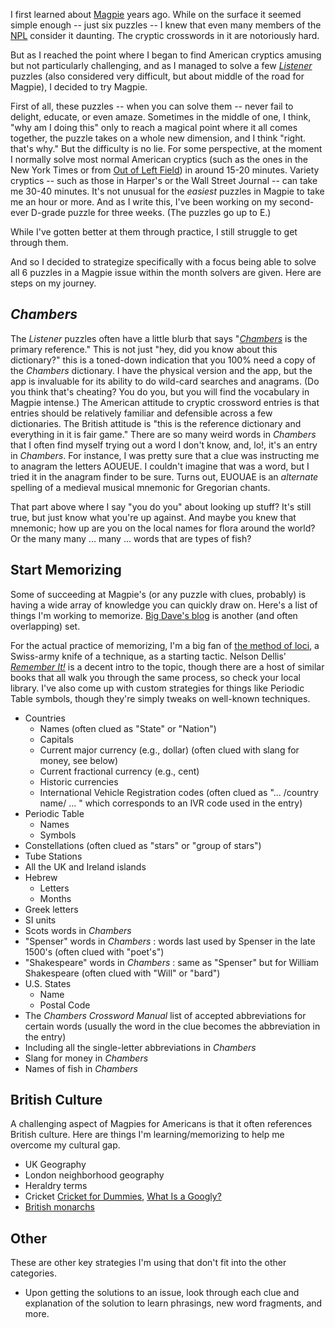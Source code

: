 I first learned about [Magpie](https://www.piemag.com) years ago. While on the surface it seemed simple enough -- just six puzzles --
I knew that even many members of the [NPL](https://www.puzzlers.org) consider it daunting. The cryptic crosswords in it are notoriously hard.

But as I reached the point where I began to find American cryptics amusing but not particularly challenging, and as I managed to solve a few
_[Listener](https://listenercrossword.com)_ puzzles (also considered very difficult, but about middle of the road for Magpie), I decided to try Magpie.

First of all, these puzzles -- when you can solve them -- never fail to delight, educate, or even amaze. Sometimes in the middle of one, I think, "why am I doing this" only to reach a magical point where it all comes together, the puzzle takes on a whole new dimension, and I think "right. that's why." But the difficulty is no lie. For some perspective,
at the moment I normally solve most normal American cryptics (such as the ones in the New York Times or from [Out of Left Field](https://www.leftfieldcryptics.com)) in
around 15-20 minutes. Variety cryptics -- such as those in Harper's or the Wall Street Journal -- can take me 30-40 minutes. It's not unusual for the _easiest_
puzzles in Magpie to take me an hour or more. And as I write this, I've been working on my second-ever D-grade puzzle for three weeks. (The puzzles go up to E.)

While I've gotten better at them through practice, I still struggle to get through them.

And so I decided to strategize specifically with a focus being able to solve all 6 puzzles in a Magpie issue within the month solvers are given. Here are steps on my journey.

## _Chambers_
The _Listener_ puzzles often have a little blurb that says "_[Chambers](https://chambers.co.uk)_ is the primary reference." This is not just "hey, did you know about this dictionary?" this is a toned-down indication that you 100% need a copy of the _Chambers_ dictionary. I have the physical version and the app, but the app is invaluable for its ability to do wild-card searches and anagrams.
(Do you think that's cheating? You do you, but you will find the vocabulary in Magpie intense.) The American attitude to cryptic crossword entries is that entries should be relatively
familiar and defensible across a few dictionaries. The British attitude is "this is the reference dictionary and everything in it is fair game." There are so many weird words in
_Chambers_ that I often find myself trying out a word I don't know, and, lo!, it's an entry in _Chambers_. For instance, I was pretty sure that a clue was instructing
me to anagram the letters AOUEUE. I couldn't imagine that was a word, but I tried it in the anagram finder to be sure. Turns out, EUOUAE is an _alternate_ spelling of a medieval musical mnemonic
for Gregorian chants.

That part above where I say "you do you" about looking up stuff? It's still true, but just know what you're up against. And maybe you knew that mnemonic; how up are you on the local names for flora around the world? Or the many many ... many ... words that are types of fish?

## Start Memorizing
Some of succeeding at Magpie's (or any puzzle with clues, probably) is having a wide array of knowledge you can quickly draw on. Here's a list of things I'm working to memorize. 
[Big Dave's blog](http://bigdave44.com/features/the-mine/) is another (and often overlapping) set.

For the actual practice of memorizing, I'm a big fan of [the method of loci](https://en.wikipedia.org/wiki/Method_of_loci), a Swiss-army
knife of a technique, as a starting tactic. Nelson Dellis' _[Remember It!](https://www.amazon.com/Remember-People-Passwords-Everything-Forget/dp/1419732560)_ is a decent intro to the topic, though there are a host of similar books that all walk you through the same process, so check your local library. I've also come up with custom strategies for things like Periodic Table symbols, though they're simply tweaks on well-known techniques.

  * Countries
    * Names (often clued as "State" or "Nation")
    * Capitals
    * Current major currency (e.g., dollar) (often clued with slang for money, see below)
    * Current fractional currency  (e.g., cent)
    * Historic currencies
    * International Vehicle Registration codes (often clued as "... /country name/ ... " which corresponds to an IVR code used in the entry)
  * Periodic Table
    * Names
    * Symbols
  * Constellations (often clued as "stars" or "group of stars")
  * Tube Stations
  * All the UK and Ireland islands
  * Hebrew
    * Letters
    * Months
  * Greek letters
  * SI units
  * Scots words in _Chambers_
  * "Spenser" words in _Chambers_ : words last used by Spenser in the late 1500's (often clued with "poet's")
  * "Shakespeare" words in _Chambers_ : same as "Spenser" but for William Shakespeare (often clued with "Will" or "bard")
  * U.S. States
    * Name
    * Postal Code
  * The _Chambers Crossword Manual_ list of accepted abbreviations for certain words (usually the word in the clue becomes the abbreviation in the entry)
   * Including all the single-letter abbreviations in _Chambers_
  * Slang for money in _Chambers_
  * Names of fish in _Chambers_
   
## British Culture
A challenging aspect of Magpies for Americans is that it often references British culture. Here are things I'm learning/memorizing to help me overcome my cultural gap.
  * UK Geography
  * London neighborhood geography
  * Heraldry terms
  * Cricket [Cricket for Dummies](https://bookshop.org/p/books/cricket-for-dummies/18933410?ean=9781394164769), [What Is a Googly?](https://www.amazon.com/What-Googly-Mysteries-Cricket-Explained-ebook/dp/B09GGXFV6C/ref=sr_1_1?crid=3ROSP5XYRG1G8&keywords=what%27s+a+googly&qid=1703020209&sprefix=what%27s+a+googly%2Caps%2C136&sr=8-1)
  * [British monarchs](https://www.historic-uk.com/HistoryUK/KingsQueensofBritain/)

## Other
These are other key strategies I'm using that don't fit into the other categories.
  * Upon getting the solutions to an issue, look through each clue and explanation of the solution to learn phrasings, new word fragments, and more.
